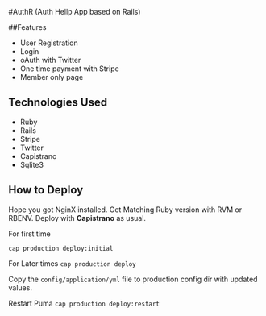 #AuthR (Auth Hellp App based on Rails)

##Features
* User Registration
* Login
* oAuth with Twitter
* One time payment with Stripe
* Member only page

## Technologies Used
* Ruby
* Rails
* Stripe
* Twitter
* Capistrano
* Sqlite3

## How to Deploy
Hope you got NginX installed. Get Matching Ruby version with RVM or RBENV.
Deploy with **Capistrano** as usual.

For first time
```
cap production deploy:initial
```

For Later times
```cap production deploy```

Copy the `config/application/yml` file to production config dir with updated values.

Restart Puma
```cap production deploy:restart```
